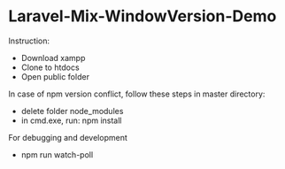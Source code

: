 # Laravel-Mix-WindowVersion-Demo

Instruction:
- Download xampp
- Clone to htdocs
- Open public folder

In case of npm version conflict, follow these steps in master directory:
- delete folder node_modules
- in cmd.exe, run: npm install

For debugging and development
- npm run watch-poll

